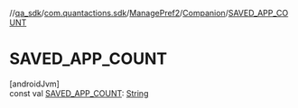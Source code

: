 //[qa_sdk](../../../../index.md)/[com.quantactions.sdk](../../index.md)/[ManagePref2](../index.md)/[Companion](index.md)/[SAVED_APP_COUNT](-s-a-v-e-d_-a-p-p_-c-o-u-n-t.md)

# SAVED_APP_COUNT

[androidJvm]\
const val [SAVED_APP_COUNT](-s-a-v-e-d_-a-p-p_-c-o-u-n-t.md): [String](https://kotlinlang.org/api/latest/jvm/stdlib/kotlin/-string/index.html)
